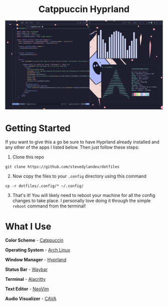 <h1 style="text-align: center;">Catppuccin Hyprland</h1>

![](./assets/screenshot.png)

# Getting Started
If you want to give this a go be sure to have Hyprland already installed and any other of the apps I listed below. Then just follow these steps:

1. Clone this repo
```
git clone https://github.com/stevedylandev/dotfiles
```

2. Now copy the files to your `.config` directory using this command
```
cp -r dotfiles/.config/* ~/.config/
```

3. That's it! You will likely need to reboot your machine for all the config changes to take place. I personally love doing it through the simple ```reboot``` command from the terminal!

# What I Use
**Color Scheme** - [Catppuccin](https://github.com/catppuccin/catppuccin)

**Operating System** - [Arch Linux](https://archlinux.org)

**Window Manager** - [Hyprland](https://hyprland.org)

**Status Bar** - [Waybar](https://github.com/Alexays/Waybar)

**Terminal** - [Alacritty](https://github.com/alacritty/alacritty)

**Text Editor** - [NeoVim](https://neovim.io)

**Audio Visualizer** - [CAVA](https://github.com/karlstav/cava)
